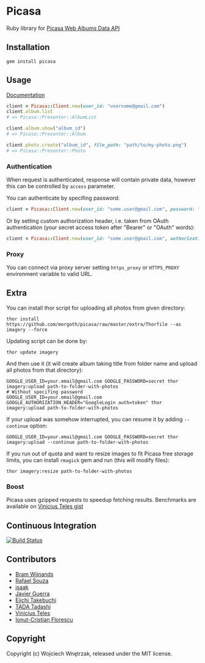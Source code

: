 # Picasa

Ruby library for [Picasa Web Albums Data API](https://developers.google.com/picasa-web/)

## Installation

```
gem install picasa
```

## Usage

[Documentation](http://rubydoc.info/github/morgoth/picasa)

``` ruby
client = Picasa::Client.new(user_id: "username@gmail.com")
client.album.list
# => Picasa::Presenter::AlbumList

client.album.show("album_id")
# => Picasa::Presenter::Album

client.photo.create("album_id", file_path: "path/to/my-photo.png")
# => Picasa::Presenter::Photo
```

### Authentication

When request is authenticated, response will contain private data, however this can be controlled by `access` parameter.

You can authenticate by specifing password:

```ruby
client = Picasa::Client.new(user_id: "some.user@gmail.com", password: "secret")
```

Or by setting custom authorization header, i.e. taken from OAuth authentication (your secret access token after "Bearer" or "OAuth" words):

```ruby
client = Picasa::Client.new(user_id: "some.user@gmail.com", authorization_header: "Bearer <access-token>")
```

### Proxy

You can connect via proxy server setting `https_proxy` or `HTTPS_PROXY` environment variable to valid URL.

## Extra

You can install thor script for uploading all photos from given directory:

```
thor install https://github.com/morgoth/picasa/raw/master/extra/Thorfile --as imagery --force
```

Updating script can be done by:

```
thor update imagery
```

And then use it (it will create album taking title from folder name and upload all photos from that directory):

```
GOOGLE_USER_ID=your.email@gmail.com GOOGLE_PASSWORD=secret thor imagery:upload path-to-folder-with-photos
# Without specifing password
GOOGLE_USER_ID=your.email@gmail.com GOOGLE_AUTHORIZATION_HEADER="GoogleLogin auth=token" thor imagery:upload path-to-folder-with-photos
```

If your upload was somehow interrupted, you can resume it by adding `--continue` option:

```
GOOGLE_USER_ID=your.email@gmail.com GOOGLE_PASSWORD=secret thor imagery:upload --continue path-to-folder-with-photos
```

If you run out of quota and want to resize images to fit Picasa free storage limits, you can install `rmagick` gem and run (this will modify files):

```
thor imagery:resize path-to-folder-with-photos
```

### Boost

Picasa uses gzipped requests to speedup fetching results. Benchmarks are available on [Vinicius Teles gist](https://gist.github.com/4012466)

## Continuous Integration
[![Build Status](https://secure.travis-ci.org/morgoth/picasa.png)](http://travis-ci.org/morgoth/picasa)

## Contributors

* [Bram Wijnands](https://github.com/Bram--)
* [Rafael Souza](https://github.com/rafaels)
* [jsaak](https://github.com/jsaak)
* [Javier Guerra](https://github.com/javierg)
* [Eiichi Takebuchi](https://github.com/GRGSIBERIA)
* [TADA Tadashi](https://github.com/tdtds)
* [Vinicius Teles](https://github.com/viniciusteles)
* [Ionut-Cristian Florescu](https://github.com/icflorescu)

## Copyright

Copyright (c) Wojciech Wnętrzak, released under the MIT license.
